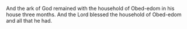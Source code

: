 And the ark of God remained with the household of Obed-edom in his house three months. And the Lord blessed the household of Obed-edom and all that he had.
